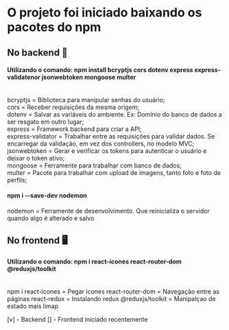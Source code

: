 # O projeto foi iniciado baixando os pacotes do npm

## No backend 💽
#### Utilizando o comando: npm install bcryptjs cors dotenv express express-validatenor jsonwebtoken mongoose multer  
</br>
bcryptjs = Biblioteca para manipular senhas do usuário; </br>
cors = Receber requisições da mesma origem; </br>
dotenv = Salvar as variáveis do ambiente. Ex: Domínio do banco de dados a ser resgato em outro lugar; </br>
express = Framework backend para criar a API; </br>
express-validator = Trabalhar entre as requisições para validar dados. Se encarregar da validação, em vez dos controllers, no modelo MVC; </br>
jsonwebtoken = Gerar e verificar os tokens para autenticar o usuário e deixar o token ativo; </br>
mongoose = Ferramente para trabalhar com banco de dados; </br>
multer = Pacote para trabalhar com upload de imagens, tanto foto e foto de perfils; </br>

#### npm i --save-dev nodemon

nodemon = Ferramente de desenvolvimento. Que reinicializa o servidor quando algo é alterado e salvo

## No frontend 🖥️

#### Utilizando o comando: npm i react-icones react-router-dom @reduxjs/toolkit
</br>
npm i react-icones = Pegar ícones
react-router-dom = Navegação entre as páginas
react-redux = Instalando redux
@reduxjs/toolkit = Manipalçao de estado mais limap


[v] - Backend
[] -  Frontend iniciado recentemente
